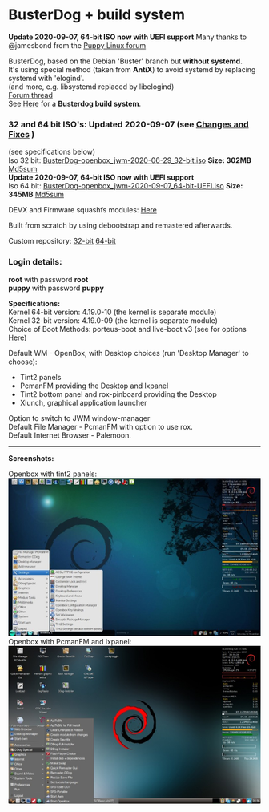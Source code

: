 # BusterDog + build system  
**Update 2020-09-07, 64-bit ISO now with UEFI support** Many thanks to @jamesbond from the [Puppy Linux forum](https://forum.puppylinux.com/index.php)  

BusterDog, based on the Debian 'Buster' branch but **without systemd**.  
It's using special method (taken from **AntiX**) to avoid systemd by replacing systemd with 'elogind'.  
(and more, e.g. libsystemd replaced by libelogind)      
[Forum thread](http://murga-linux.com/puppy/viewtopic.php?t=117255)     
See [Here](https://debiandog.github.io/MakeLive/Readme-build-busterdog.html) for a **Busterdog build system**.     

### 32 and 64 bit ISO's: Updated 2020-09-07 (see [Changes and Fixes](https://forum.puppylinux.com/viewtopic.php?p=206#p206) )         
(see specifications below)             
Iso 32 bit: [BusterDog-openbox_jwm-2020-06-29_32-bit.iso](https://github.com/DebianDog/BusterDog/releases/download/v0.1/BusterDog-openbox_jwm-2020-06-29_32-bit.iso) **Size: 302MB** 
[Md5sum](https://github.com/DebianDog/BusterDog/releases/download/v0.1/BusterDog-openbox_jwm-2020-06-29_32-bit.md5)  
**Update 2020-09-07, 64-bit ISO now with UEFI support**  
Iso 64 bit: [BusterDog-openbox_jwm-2020-09-07_64-bit-UEFI.iso](https://github.com/DebianDog/BusterDog/releases/download/v0.1/BusterDog-openbox_jwm-2020-09-07_64-bit-UEFI.iso) **Size: 345MB** 
[Md5sum](https://github.com/DebianDog/BusterDog/releases/download/v0.1/BusterDog-openbox_jwm-2020-09-07_64-bit-UEFI.md5)         

DEVX and Firmware squashfs modules: [Here](https://github.com/DebianDog/BusterDog/releases/tag/v0.2)         

Built from scratch by using debootstrap and remastered afterwards.     

Custom repository: [32-bit](https://doglinux.github.io/busterdog/i386/) [64-bit](https://doglinux.github.io/busterdog/amd64/)   

### Login details:
**root** with password **root**    
**puppy** with password **puppy**

**Specifications:**          
Kernel 64-bit version: 4.19.0-10 (the kernel is separate module)  
Kernel 32-bit version: 4.19.0-09 (the kernel is separate module)   
Choice of Boot Methods: porteus-boot and live-boot v3 (see for options [Here](https://github.com/DebianDog/BusterDog/raw/master/Examples-boot-codes.txt))     

Default WM - OpenBox, with Desktop choices (run 'Desktop Manager' to choose):    
- Tint2 panels    
- PcmanFM providing the Desktop and lxpanel    
- Tint2 bottom panel and rox-pinboard providing the Desktop
- Xlunch, graphical application launcher   

Option to switch to JWM window-manager                  
Default File Manager - PcmanFM with option to use rox.        
Default Internet Browser - Palemoon.   

---      
 
**Screenshots:**   
  
Openbox with tint2 panels:         
![SCREENSHOT](https://github.com/DebianDog/BusterDog/raw/master/busterdog1.jpg)        
Openbox with PcmanFM and lxpanel:       
![SCREENSHOT](https://github.com/DebianDog/BusterDog/raw/master/busterdog2.jpg)         
     
